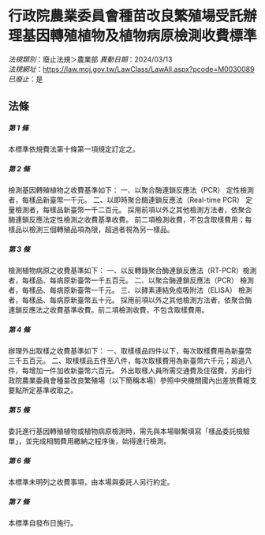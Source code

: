 # 行政院農業委員會種苗改良繁殖場受託辦理基因轉殖植物及植物病原檢測收費標準

*法規類別*：廢止法規＞農業部
*異動日期*：2024/03/13  
*法規網址*：https://law.moj.gov.tw/LawClass/LawAll.aspx?pcode=M0030089
*已廢止*：是


## 法條
##### 第 1 條
本標準依規費法第十條第一項規定訂定之。

##### 第 2 條
檢測基因轉殖植物之收費基準如下：
一、以聚合酶連鎖反應法（PCR） 定性檢測者，每樣品新臺幣一千元。
二、以即時聚合酶連鎖反應法（Real-time PCR） 定量檢測者，每樣品新臺幣一千二百元。
採用前項以外之其他檢測方法者，依聚合酶連鎖反應法定性檢測之收費基準收費。
前二項檢測收費，不包含取樣費用；每樣品以檢測三個轉殖品項為限，超過者視為另一樣品。

##### 第 3 條
檢測植物病原之收費基準如下：
一、以反轉錄聚合酶連鎖反應法（RT-PCR）檢測者，每樣品、每病原新臺幣一千五百元。
二、以聚合酶連鎖反應法（PCR） 檢測者，每樣品、每病原新臺幣一千元。
三、以酵素連結免疫吸附法（ELISA） 檢測者，每樣品、每病原新臺幣五十元。
採用前項以外之其他檢測方法者，依聚合酶連鎖反應法之收費基準收費。前二項檢測收費，不包含取樣費用。

##### 第 4 條
辦理外出取樣之收費基準如下：
一、取樣樣品四件以下，每次取樣費用為新臺幣三千五百元。
二、取樣樣品五件至八件，每次取樣費用為新臺幣六千元；超過八件，每增加一件加收新臺幣六百元。
外出取樣人員所需交通費及住宿費，另由行政院農業委員會種苗改良繁殖場（以下簡稱本場）參照中央機關國內出差旅費報支要點所定基準收取之。

##### 第 5 條
委託進行基因轉殖植物或植物病原檢測時，需先與本場聯繫填寫「樣品委託檢驗單」，並完成相關費用繳納之程序後，始得進行檢測。

##### 第 6 條
本標準未明列之收費事項，由本場與委託人另行約定。

##### 第 7 條
本標準自發布日施行。


